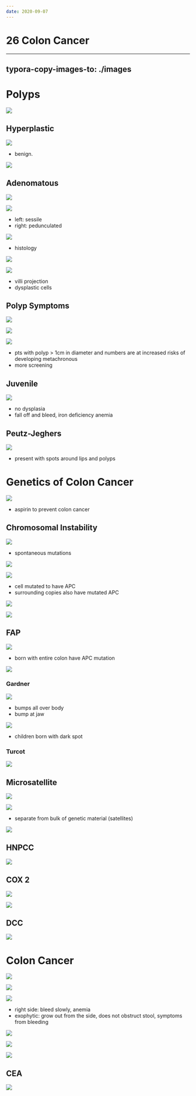 ```yaml
---
date: 2020-09-07
---
```


# 26 Colon Cancer
---

## typora-copy-images-to: ./images

# Polyps

![](https://photos.thisispiggy.com/file/wikiFiles/F2548931-E654-4D57-A583-9DE731658EA5.jpg)

## Hyperplastic

![](https://photos.thisispiggy.com/file/wikiFiles/D0A2F467-9A76-41E6-AECD-7EED10141C7F.jpg)

- benign.

![](https://photos.thisispiggy.com/file/wikiFiles/F9071BA9-41C1-427D-B34C-4785D8834161.jpg)

## Adenomatous

![](https://photos.thisispiggy.com/file/wikiFiles/9C52B07F-A995-4570-A55C-45081BD91092.jpg)

![](https://photos.thisispiggy.com/file/wikiFiles/86F9567D-59C2-4AAE-B915-35F90FD69363.jpg)

- left: sessile
- right: pedunculated

![](https://photos.thisispiggy.com/file/wikiFiles/15F463C2-D2D5-47A3-8E35-2FDACF480419.jpg)

- histology

![](https://photos.thisispiggy.com/file/wikiFiles/70B13570-01E5-4D32-BC44-95B088520D7C.jpg)

![](https://photos.thisispiggy.com/file/wikiFiles/AE414813-F3A0-4CDD-9EB8-0D374D997229.jpg)

- villi projection
- dysplastic cells

## Polyp Symptoms

![](https://photos.thisispiggy.com/file/wikiFiles/F435B5C0-611F-415B-B378-5AE97C7F933F.jpg)

![](https://photos.thisispiggy.com/file/wikiFiles/14B55286-4674-4D10-A5DB-94BCB9F06688.jpg)

![](https://photos.thisispiggy.com/file/wikiFiles/1FA23A7E-50D5-49D8-88E1-EBC20C1881E5.jpg)

- pts with polyp > 1cm in diameter and numbers are at increased risks of developing metachronous
- more screening

## Juvenile

![](https://photos.thisispiggy.com/file/wikiFiles/111AC77C-0DE9-469A-ACC5-7117DFD2246F.jpg)

- no dysplasia
- fall off and bleed, iron deficiency anemia

## Peutz-Jeghers

![](https://photos.thisispiggy.com/file/wikiFiles/18F434E8-DC6E-43F4-A831-B8E9D8E17144.jpg)

- present with spots around lips and polyps

# Genetics of Colon Cancer

![](https://photos.thisispiggy.com/file/wikiFiles/371D3757-9334-4072-B765-C23FEA222E12.jpg)

- aspirin to prevent colon cancer

## Chromosomal Instability

![](https://photos.thisispiggy.com/file/wikiFiles/8334B081-4158-4ABF-BE90-7B71220ECB39.jpg)

- spontaneous mutations

![](https://photos.thisispiggy.com/file/wikiFiles/86C7817D-E64E-42AC-A857-345BFAE97C75.jpg)

![](https://photos.thisispiggy.com/file/wikiFiles/D37A744F-B0E0-4EAA-B59A-A8C761823288.jpg)

- cell mutated to have APC
- surrounding copies also have mutated APC

![](https://photos.thisispiggy.com/file/wikiFiles/C421CC45-85DE-47C9-A8E0-84798D65743E.jpg)

![](https://photos.thisispiggy.com/file/wikiFiles/2A88C8B2-567B-492D-8A87-D2684B33DECC.jpg)

## FAP

![](https://photos.thisispiggy.com/file/wikiFiles/1B7EA4A7-B71A-4905-9584-13C5D59437B6.jpg)

- born with entire colon have APC mutation

![](https://photos.thisispiggy.com/file/wikiFiles/12FE66D9-E5EC-48A6-939C-C4A3290D7B07.jpg)

### Gardner

![](https://photos.thisispiggy.com/file/wikiFiles/EAF15E13-F71D-4499-B329-98F192712713.jpg)

- bumps all over body
- bump at jaw

![](https://photos.thisispiggy.com/file/wikiFiles/D09B03F9-1196-49BB-81C1-DAEC14933E73.jpg)

- children born with dark spot

### Turcot

![](https://photos.thisispiggy.com/file/wikiFiles/9737E2C8-38F5-4911-B502-87C21DEEBC89.jpg)

## Microsatellite

![](https://photos.thisispiggy.com/file/wikiFiles/7F4D0707-8076-4218-8F15-B5C7F3F051B8.jpg)

![](https://photos.thisispiggy.com/file/wikiFiles/070E478A-966D-4EB6-A607-14192FDA4A43.jpg)

- separate from bulk of genetic material (satellites)

![](https://photos.thisispiggy.com/file/wikiFiles/E6CEED64-04C2-4D01-9C8B-9D005EC1ABFA.jpg)

## HNPCC

![](https://photos.thisispiggy.com/file/wikiFiles/E4AAF422-7B55-4C71-B687-DFA45E9AAF34.jpg)

## COX 2

![](https://photos.thisispiggy.com/file/wikiFiles/289F1B45-43C2-433F-8CF9-D04AC3E4E930.jpg)

![](https://photos.thisispiggy.com/file/wikiFiles/DCA49862-E554-4D38-9E62-A70E762C4345.jpg)

## DCC

![](https://photos.thisispiggy.com/file/wikiFiles/DFC39526-845C-42E0-91DC-955D429140ED.jpg)

# Colon Cancer

![](https://photos.thisispiggy.com/file/wikiFiles/3780ED36-D428-41CC-AFF7-BDA2821B9352.jpg)

![](https://photos.thisispiggy.com/file/wikiFiles/49957BE2-EE7C-4D46-9BDE-5723EC032F3A.jpg)

![](https://photos.thisispiggy.com/file/wikiFiles/7BB7ED6F-E64C-4E28-96FC-2F0E7F7EC27C.jpg)

- right side: bleed slowly, anemia
- exophytic: grow out from the side, does not obstruct stool, symptoms from bleeding

![](https://photos.thisispiggy.com/file/wikiFiles/C5E97B1C-BABA-4E31-9660-82F5EDF9772E.jpg)

![](https://photos.thisispiggy.com/file/wikiFiles/E566C40B-457F-4548-B3B6-827B4B310920.jpg)

![](https://photos.thisispiggy.com/file/wikiFiles/C3B70688-838D-462B-B399-872308DEF55B.jpg)

## CEA

![](https://photos.thisispiggy.com/file/wikiFiles/DFCD7DB1-0479-4E72-90AB-46E6A68A4080.jpg)
